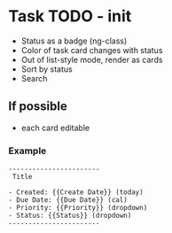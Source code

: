 # Task TODO - init

- Status as a badge (ng-class)
- Color of task card changes with status
- Out of list-style mode, render as cards
- Sort by status 
- Search
## If possible
- each card editable

### Example
```
-----------------------
 Title

- Created: {{Create Date}} (today)
- Due Date: {{Due Date}} (cal)
- Priority: {{Priority}} (dropdown)
- Status: {{Status}} (dropdown)
-----------------------
```